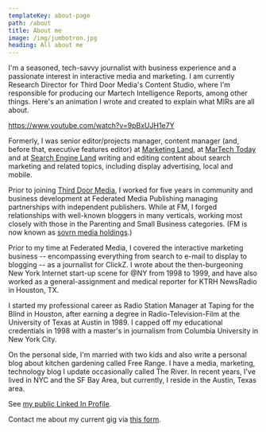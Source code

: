 ```yaml
---
templateKey: about-page
path: /about
title: About me
image: /img/jumbotron.jpg
heading: All about me
---
```

I'm a seasoned, tech-savvy journalist with business experience and a passionate interest in interactive media and marketing. I am currently Research Director for Third Door Media's Content Studio, where I'm responsible for producing our Martech Intelligence Reports, among other things. Here's an animation I wrote and created to explain what MIRs are all about.

<https://www.youtube.com/watch?v=9pBxUJH1e7Y>

Formerly, I was senior editor/projects manager, content manager (and, before that, executive features editor) at [Marketing Land](https://marketingland.com/), at [MarTech Today](https://martechtoday.com/) and at [Search Engine Land](https://searchengineland.com/) writing and editing content about search marketing and related topics, including display advertising, local and mobile.

Prior to joining [Third Door Media](https://thirddoormedia.com/), I worked for five years in community and business development at Federated Media Publishing managing partnerships with independent publishers. While at FM, I forged relationships with well-known bloggers in many verticals, working most closely with those in the Parenting and Small Business categories. (FM is now known as [sovrn media holdings](http://www.sovrn.net/).)

Prior to my time at Federated Media, I covered the interactive marketing business -- encompassing everything from search to e-mail to display to blogging -- as a journalist for ClickZ. I wrote about the then-burgeoning New York Internet start-up scene for @NY from 1998 to 1999, and have also worked as a general-assignment and medical reporter for KTRH NewsRadio in Houston, TX.

I started my professional career as Radio Station Manager at Taping for the Blind in Houston, after earning a degree in Radio-Television-Film at the University of Texas at Austin in 1989. I capped off my educational credentials in 1998 with a master's in journalism from Columbia University in New York City.

On the personal side, I'm married with two kids and also write a personal blog about kitchen gardening called Free Range. I have a media, marketing, technology blog I update occasionally called The River. In recent years, I've lived in NYC and the SF Bay Area, but currently, I reside in the Austin, Texas area.

See [my public Linked In Profile](http://www.linkedin.com/in/pamelaparker).

Contact me about my current gig via [this form](http://marketingland.com/contact-author?id=6).